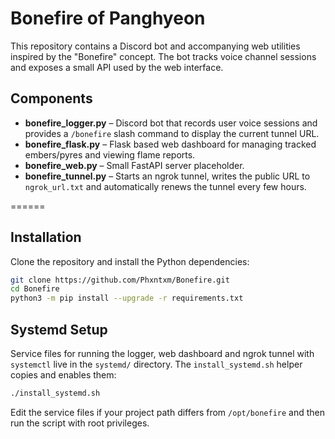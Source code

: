 # Bonefire of Panghyeon

This repository contains a Discord bot and accompanying web utilities inspired by the "Bonefire" concept. The bot tracks voice channel sessions and exposes a small API used by the web interface.

## Components

- **bonefire_logger.py** – Discord bot that records user voice sessions and provides a `/bonefire` slash command to display the current tunnel URL.
- **bonefire_flask.py** – Flask based web dashboard for managing tracked embers/pyres and viewing flame reports.
- **bonefire_web.py** – Small FastAPI server placeholder.
- **bonefire_tunnel.py** – Starts an ngrok tunnel, writes the public URL to `ngrok_url.txt` and automatically renews the tunnel every few hours.

======
## Installation

Clone the repository and install the Python dependencies:

```bash
git clone https://github.com/Phxntxm/Bonefire.git
cd Bonefire
python3 -m pip install --upgrade -r requirements.txt
```
## Systemd Setup
Service files for running the logger, web dashboard and ngrok tunnel with `systemctl` live in the `systemd/` directory. The `install_systemd.sh` helper copies and enables them:

```bash
./install_systemd.sh
```

Edit the service files if your project path differs from `/opt/bonefire` and then run the script with root privileges.


